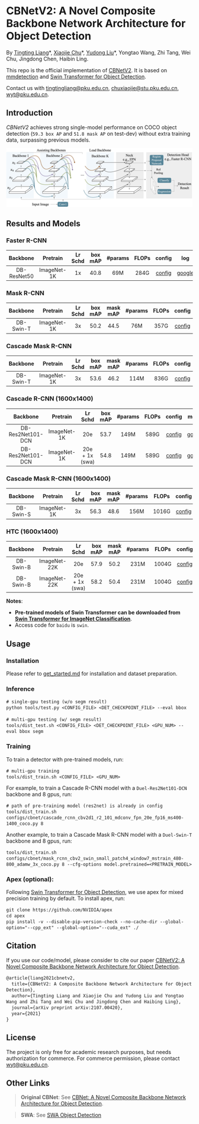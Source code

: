 # CBNetV2: A Novel Composite Backbone Network Architecture for Object Detection

By [Tingting Liang](https://github.com/tingtingliangvs)\*, [Xiaojie Chu](https://github.com/chuxiaojie)\*, [Yudong Liu](https://github.com/PKUbahuangliuhe)\*, Yongtao Wang, Zhi Tang, Wei Chu, Jingdong Chen, Haibin Ling.

This repo is the official implementation of [CBNetV2](http://arxiv.org/abs/2107.00420). It is based on [mmdetection](https://github.com/open-mmlab/mmdetection) and [Swin Transformer for Object Detection](https://github.com/SwinTransformer/Swin-Transformer-Object-Detection).

Contact us with tingtingliang@pku.edu.cn, chuxiaojie@stu.pku.edu.cn, wyt@pku.edu.cn.
## Introduction
*CBNetV2* achieves strong single-model performance on COCO object detection (`59.3 box AP` and `51.8 mask AP` on test-dev) without extra training data, surpassing previous models.

![teaser](figures/cbnetV2.jpg)

## Results and Models

### Faster R-CNN 
| Backbone | Pretrain | Lr Schd | box mAP |  #params | FLOPs | config | log | model |
| :---: | :---: | :---: | :---: | :---: | :---: | :---: | :---: | :---: | 
| DB-ResNet50 | ImageNet-1K | 1x |  40.8 | 69M | 284G | [config](configs/cbnet/faster_rcnn_cbv2d1_r50_fpn_1x_coco.py) | [google](https://drive.google.com/file/d/1l_rpp26TX1ix8wUrjRrxkQX20GMG_t1u/view?usp=sharing)| [google](https://drive.google.com/file/d/1vQrMj4aehNMlSjqV_z5r3rbVNRzDpcco/view?usp=sharing)| 


### Mask R-CNN

| Backbone | Pretrain | Lr Schd | box mAP | mask mAP | #params | FLOPs | config | log | model |
| :---: | :---: | :---: | :---: | :---: | :---: | :---: | :---: | :---: | :---: | 
| DB-Swin-T | ImageNet-1K | 3x | 50.2 | 44.5 | 76M | 357G | [config](configs/cbnet/mask_rcnn_cbv2_swin_small_patch4_window7_mstrain_480-800_adamw_3x_coco.py) | [google](https://drive.google.com/file/d/10SVLpbwFxv7yEnjq9ufyk9-x3V29A8jX/view?usp=sharing)  | [google](https://drive.google.com/file/d/1iHZr0_Fpyx__kq0zQPAHQ0eNvhDRQgm4/view?usp=sharing) |


### Cascade Mask R-CNN
| Backbone | Pretrain | Lr Schd | box mAP | mask mAP | #params | FLOPs | config | log | model |
| :---: | :---: | :---: | :---: | :---: | :---: | :---: | :---: | :---: | :---: |
| DB-Swin-T | ImageNet-1K | 3x | 53.6 | 46.2 | 114M | 836G | [config](configs/cbnet/cascade_mask_rcnn_cbv2_swin_tiny_patch4_window7_mstrain_480-800_adamw_3x_coco.py) | [google](https://drive.google.com/file/d/19y2zwi1QQzQ0jgNdULxHQ7XQNlQfMc2m/view?usp=sharing) | [google](https://drive.google.com/file/d/1wlOPQIn4eY83Y4vX38H9OR-BL7RtGcVG/view?usp=sharing) | 

### Cascade R-CNN (1600x1400)
| Backbone | Pretrain | Lr Schd | box mAP |  #params | FLOPs | config | model |
| :---: | :---: | :---: | :---: | :---: | :---: | :---: | :---: | 
| DB-Res2Net101-DCN | ImageNet-1K | 20e |  53.7 | 149M | 589G | [config](configs/cbnet/cascade_rcnn_cbv2d1_r2_101_mdconv_fpn_20e_fp16_ms400-1400_coco.py) | [google](https://drive.google.com/file/d/1111aLr6w2pJdqrljOfM600L-cFVSiFf5/view?usp=sharing)| 
| DB-Res2Net101-DCN | ImageNet-1K | 20e + 1x (swa) | 54.8 | 149M | 589G | [config](configs/cbnet/cascade_rcnn_cbv2d1_r2_101_mdconv_fpn_20e_fp16_ms400-1400_coco.py)  | [google](https://drive.google.com/file/d/1O5DOHwdDLjR6CVpEP0lIcKHHAT_vUQrE/view?usp=sharing) | 

### Cascade Mask R-CNN (1600x1400)
| Backbone | Pretrain | Lr Schd | box mAP | mask mAP | #params | FLOPs | config | model |
| :---: | :---: | :---: | :---: | :---: | :---: | :---: | :---: | :---: |
| DB-Swin-S | ImageNet-1K | 3x | 56.3 | 48.6 | 156M | 1016G | [config](configs/cbnet/cascade_mask_rcnn_cbv2_swin_small_patch4_window7_mstrain_400-1400_adamw_3x_coco.py) | [google](https://drive.google.com/file/d/11hDVHFnGx3zytsd-jNeyD5-EPxcU4Nar/view?usp=sharing)| 

### HTC (1600x1400)
| Backbone | Pretrain | Lr Schd | box mAP | mask mAP | #params | FLOPs | config | model |
| :---: | :---: | :---: | :---: | :---: | :---: | :---: | :---: | :---: |
| DB-Swin-B | ImageNet-22K | 20e | 57.9 | 50.2 | 231M | 1004G | [config](configs/cbnet/htc_cbv2_swin_base_patch4_window7_mstrain_400-1400_adamw_20e_coco.py) | [google](https://drive.google.com/file/d/1GtnBkAbLmoN8sIU_FxMqO_T0K8gfKLmv/view?usp=sharing) |
| DB-Swin-B | ImageNet-22K | 20e + 1x (swa) | 58.2 | 50.4 | 231M | 1004G | [config](configs/cbnet/htc_cbv2_swin_base_patch4_window7_mstrain_400-1400_adamw_20e_coco.py) | [google](https://drive.google.com/file/d/14FWRFBJCjyrrX7czj3n7zJNfrsazw54Z/view?usp=sharing)| 


**Notes**: 

- **Pre-trained models of Swin Transformer can be downloaded from [Swin Transformer for ImageNet Classification](https://github.com/microsoft/Swin-Transformer)**.
- Access code for `baidu` is `swin`.

## Usage

### Installation

Please refer to [get_started.md](https://github.com/open-mmlab/mmdetection/blob/master/docs/get_started.md) for installation and dataset preparation.

### Inference
```
# single-gpu testing (w/o segm result)
python tools/test.py <CONFIG_FILE> <DET_CHECKPOINT_FILE> --eval bbox 

# multi-gpu testing (w/ segm result)
tools/dist_test.sh <CONFIG_FILE> <DET_CHECKPOINT_FILE> <GPU_NUM> --eval bbox segm
```

### Training

To train a detector with pre-trained models, run:
```
# multi-gpu training
tools/dist_train.sh <CONFIG_FILE> <GPU_NUM> 
```
For example, to train a Cascade R-CNN model with a `Duel-Res2Net101-DCN` backbone and 8 gpus, run:
```
# path of pre-training model (res2net) is already in config
tools/dist_train.sh configs/cbnet/cascade_rcnn_cbv2d1_r2_101_mdconv_fpn_20e_fp16_ms400-1400_coco.py 8 
```

Another  example, to train a Cascade Mask R-CNN model with a `Duel-Swin-T` backbone and 8 gpus, run:
```
tools/dist_train.sh configs/cbnet/mask_rcnn_cbv2_swin_small_patch4_window7_mstrain_480-800_adamw_3x_coco.py 8 --cfg-options model.pretrained=<PRETRAIN_MODEL> 
```



### Apex (optional):
Following [Swin Transformer for Object Detection](https://github.com/SwinTransformer/Swin-Transformer-Object-Detection), we use apex for mixed precision training by default. To install apex, run:
```
git clone https://github.com/NVIDIA/apex
cd apex
pip install -v --disable-pip-version-check --no-cache-dir --global-option="--cpp_ext" --global-option="--cuda_ext" ./
```
<!-- If you would like to disable apex, modify the type of runner as `EpochBasedRunner` and comment out the following code block in the [configuration files](configs/swin):
```
# do not use mmdet version fp16
fp16 = None
optimizer_config = dict(
    type="DistOptimizerHook",
    update_interval=1,
    grad_clip=None,
    coalesce=True,
    bucket_size_mb=-1,
    use_fp16=True,
)
``` -->

## Citation
If you use our code/model, please consider to cite our paper [CBNetV2: A Novel Composite Backbone Network Architecture for Object Detection](http://arxiv.org/abs/2107.00420).
```
@article{liang2021cbnetv2,
  title={CBNetV2: A Composite Backbone Network Architecture for Object Detection}, 
  author={Tingting Liang and Xiaojie Chu and Yudong Liu and Yongtao Wang and Zhi Tang and Wei Chu and Jingdong Chen and Haibing Ling},
  journal={arXiv preprint arXiv:2107.00420},
  year={2021}
}
```

## License
The project is only free for academic research purposes, but needs authorization for commerce. For commerce permission, please contact wyt@pku.edu.cn.


## Other Links
> **Original CBNet**: See [CBNet: A Novel Composite Backbone Network Architecture for Object Detection](https://github.com/VDIGPKU/CBNet).

> **SWA**: See [SWA Object Detection](https://github.com/hyz-xmaster/swa_object_detection)
